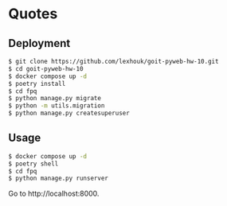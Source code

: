 # Quotes

## Deployment

```bash
$ git clone https://github.com/lexhouk/goit-pyweb-hw-10.git
$ cd goit-pyweb-hw-10
$ docker compose up -d
$ poetry install
$ cd fpq
$ python manage.py migrate
$ python -m utils.migration
$ python manage.py createsuperuser
```

## Usage

```bash
$ docker compose up -d
$ poetry shell
$ cd fpq
$ python manage.py runserver
```

Go to http://localhost:8000.
